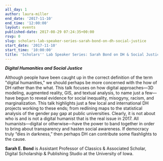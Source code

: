 ```yaml
---
all_day: 1
author: laura-miller
end_date: '2017-11-10'
end_time: '12:00:00'
layout: events
published-date: 2017-08-29 07:24:35+00:00
rsvp: 0
slug: scholars-lab-speaker-series-sarah-bond-on-dh-social-justice
start_date: '2017-11-10'
start_time: '10:00:00'
title: 'Scholars'' Lab Speaker Series: Sarah Bond on DH & Social Justice'
---
```


**_Digital Humanities and Social Justice_**

Although people have been caught up in the correct definition of the term "digital humanities," we should perhaps be more concerned with the how of DH rather than the what. This talk focuses on how digital approaches—3D modeling, augmented reality, GIS, and textual analysis, to name just a few—have begun to reveal evidence for social inequality, misogyny, racism, and marginalization. This talk highlights just a few local and international DH projects working to these ends; from redlining maps to the statistical analysis of the gender pay gap at public universities. Clearly, it is not about who is and is not a digital humanist that is the real issue in 2017. All humanists—digital or otherwise—have the power to band together in order to bring about transparency and hasten social awareness. If democracy truly “dies in darkness,” then perhaps DH can contribute some flashlights to the cause.

**Sarah E. Bond** is Assistant Professor of Classics & Associated Scholar, Digital Scholarship & Publishing Studio at the University of Iowa.
